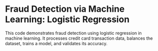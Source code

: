# Fraud Detection via Machine Learning: Logistic Regression
 This code demonstrates fraud detection using logistic regression in machine learning. It processes credit card transaction data, balances the dataset, trains a model, and validates its accuracy.
